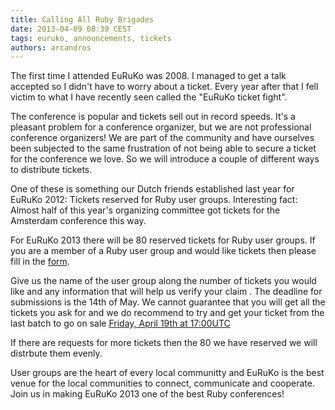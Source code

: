 ```yaml
---
title: Calling All Ruby Brigades
date: 2013-04-09 08:39 CEST
tags: euruko, announcements, tickets
authors: arcandros
---
```


The first time I attended EuRuKo was 2008. I managed to get a talk accepted so I didn't have to worry about a ticket.
Every year after that I fell victim to what I have recently seen called the "EuRuKo ticket fight".

The conference is popular and tickets sell out in record speeds. It's a pleasant problem for a conference organizer, but we are not professional conference organizers! We are part of the community and have ourselves been subjected to the same frustration of not being able to secure a ticket for the conference we love. So we will introduce a couple of different ways to distribute tickets. 

One of these is something our Dutch friends established last year for EuRuKo 2012: Tickets reserved for Ruby user groups. 
Interesting fact: Almost half of this year's organizing committee got tickets for the Amsterdam conference this way.

For EuRuKo 2013 there will be 80 reserved tickets for Ruby user groups. If you are a member of a Ruby user group and would like tickets then please fill in the [form](https://docs.google.com/a/euruko2013.org/spreadsheet/viewform?formkey=dFhXcDQtQlQ5SGZJTDNzaEZCZEx5R1E6MQ).

Give us the name of the user group along the number of tickets you would like and any information that will help us verify your claim .
The deadline for submissions is the 14th of May.
We cannot guarantee that you will get all the tickets you ask for and we do recommend to try and get your ticket from the last batch to go on sale [Friday, April 19th at 17:00UTC](http://www.timeanddate.com/worldclock/fixedtime.html?msg=EuRuKo+2013+3rd+ticket+batch%21&iso=20130419T17)

If there are requests for more tickets then the 80 we have reserved we will distrbute them evenly.

User groups are the heart of every local communitty and EuRuKo is the best venue for the local communities to connect, communicate and cooperate. Join us in making EuRuKo 2013 one of the best Ruby conferences!